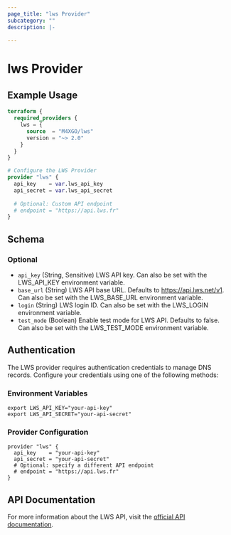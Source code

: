 ```yaml
---
page_title: "lws Provider"
subcategory: ""
description: |-
  
---
```


# lws Provider



## Example Usage

```terraform
terraform {
  required_providers {
    lws = {
      source  = "M4XGO/lws"
      version = "~> 2.0"
    }
  }
}

# Configure the LWS Provider
provider "lws" {
  api_key    = var.lws_api_key
  api_secret = var.lws_api_secret
  
  # Optional: Custom API endpoint
  # endpoint = "https://api.lws.fr"
}
```

<!-- schema generated by tfplugindocs -->
## Schema

### Optional

- `api_key` (String, Sensitive) LWS API key. Can also be set with the LWS_API_KEY environment variable.
- `base_url` (String) LWS API base URL. Defaults to https://api.lws.net/v1. Can also be set with the LWS_BASE_URL environment variable.
- `login` (String) LWS login ID. Can also be set with the LWS_LOGIN environment variable.
- `test_mode` (Boolean) Enable test mode for LWS API. Defaults to false. Can also be set with the LWS_TEST_MODE environment variable.

## Authentication

The LWS provider requires authentication credentials to manage DNS records. Configure your credentials using one of the following methods:

### Environment Variables

```shell
export LWS_API_KEY="your-api-key"
export LWS_API_SECRET="your-api-secret"
```

### Provider Configuration

```hcl
provider "lws" {
  api_key    = "your-api-key"
  api_secret = "your-api-secret"
  # Optional: specify a different API endpoint
  # endpoint = "https://api.lws.fr"
}
```

## API Documentation

For more information about the LWS API, visit the [official API documentation](https://aide.lws.fr/a/268-api-dns). 